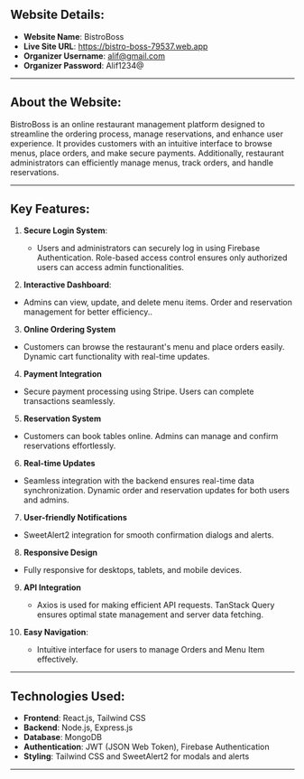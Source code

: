 
## Website Details:
- **Website Name**: BistroBoss 
- **Live Site URL**: https://bistro-boss-79537.web.app
- **Organizer Username**: alif@gmail.com
- **Organizer Password**: Alif1234@
---

## About the Website:
BistroBoss is an online restaurant management platform designed to streamline the ordering process, manage reservations, and enhance user experience. It provides customers with an intuitive interface to browse menus, place orders, and make secure payments. Additionally, restaurant administrators can efficiently manage menus, track orders, and handle reservations.

---

## Key Features:

1. **Secure Login System**:

   - Users and administrators can securely log in using Firebase Authentication.
     Role-based access control ensures only authorized users can access admin functionalities. 

2. **Interactive Dashboard**:

- Admins can view, update, and delete menu items.
  Order and reservation management for better efficiency..


3. **Online Ordering System**

- Customers can browse the restaurant's menu and place orders easily.
  Dynamic cart functionality with real-time updates.

4. **Payment Integration**

  - Secure payment processing using Stripe.
    Users can complete transactions seamlessly.

5. **Reservation System**
 - Customers can book tables online.
   Admins can manage and confirm reservations effortlessly.

6. **Real-time Updates**
  - Seamless integration with the backend ensures real-time data synchronization.
    Dynamic order and reservation updates for both users and admins.

7. **User-friendly Notifications**

  - SweetAlert2 integration for smooth confirmation dialogs and alerts.

8. **Responsive Design**

  - Fully responsive for desktops, tablets, and mobile devices.

9. **API Integration**

   - Axios is used for making efficient API requests.
     TanStack Query ensures optimal state management and server data fetching.

10. **Easy Navigation**:
    - Intuitive interface for users to manage Orders and Menu Item effectively.

---


## Technologies Used:
- **Frontend**: React.js, Tailwind CSS
- **Backend**: Node.js, Express.js
- **Database**: MongoDB
- **Authentication**: JWT (JSON Web Token), Firebase Authentication
- **Styling**: Tailwind CSS and SweetAlert2 for modals and alerts

---
